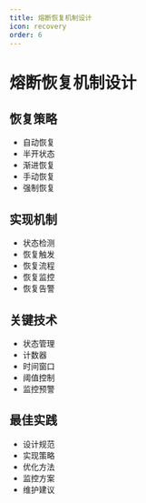 ```yaml
---
title: 熔断恢复机制设计
icon: recovery
order: 6
---
```


# 熔断恢复机制设计

## 恢复策略
- 自动恢复
- 半开状态
- 渐进恢复
- 手动恢复
- 强制恢复

## 实现机制
- 状态检测
- 恢复触发
- 恢复流程
- 恢复监控
- 恢复告警

## 关键技术
- 状态管理
- 计数器
- 时间窗口
- 阈值控制
- 监控预警

## 最佳实践
- 设计规范
- 实现策略
- 优化方法
- 监控方案
- 维护建议
